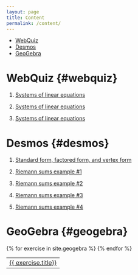 ```yaml
---
layout: page
title: Content
permalink: /content/
---
```


- [WebQuiz](#webquiz)
- [Desmos](#desmos)
- [GeoGebra](#geogebra)

# WebQuiz {#webquiz}

1. [Systems of linear equations](https://jordanbell.info/WebQuiz/wq1.html)

2. [Systems of linear equations](https://jordanbell.info/WebQuiz/wq2.html)

3. [Systems of linear equations](https://jordanbell.info/WebQuiz/wq3.html)

# Desmos {#desmos}

1. [Standard form, factored form, and vertex form](https://www.desmos.com/calculator/zrpmztunq0)

1. [Riemann sums example #1](https://www.desmos.com/calculator/cbhiymlls7)

2. [Riemann sums example #2](https://www.desmos.com/calculator/abk5szfm0h)

3. [Riemann sums example #3](https://www.desmos.com/calculator/ryrp6oip6q)

4. [Riemann sums example #4](https://www.desmos.com/calculator/gntgmzpxwm)

# GeoGebra {#geogebra}

<table>
{% for exercise in site.geogebra %}
  <tr>
    <td><a href="{{ exercise.url }}">{{ exercise.title}}</a></td>
  </tr>
{% endfor %}
</table>


